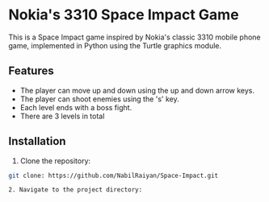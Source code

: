 # Nokia's 3310 Space Impact Game

This is a Space Impact game inspired by Nokia's classic 3310 mobile phone game, implemented in Python using the Turtle graphics module.

## Features

- The player can move up and down using the up and down arrow keys.
- The player can shoot enemies using the 's' key.
- Each level ends with a boss fight.
- There are 3 levels in total

## Installation

1. Clone the repository:

```bash
git clone: https://github.com/NabilRaiyan/Space-Impact.git

2. Navigate to the project directory:
